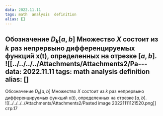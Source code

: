 ```yaml
---
data: 2022.11.11
tags: math  analysis  definition
alias: []
---
```

Обозначение $D_{k}[a,b]$
Множество $X$ состоит из $k$ раз непрервыно дифференцируемых функций x(t), определенных на отрезке $[a,b]$.                              
![[../../../../Attachments/Attachments2/Pa---
data: 2022.11.11
tags: math  analysis  definition
alias: []
---
Обозначение $D_{k}[a,b]$
Множество $X$ состоит из $k$ раз непрервыно дифференцируемых функций x(t), определенных на отрезке $[a,b]$.                              
![[../../../../Attachments/Attachments2/Pasted image 20221111121520.png]]
стр.17